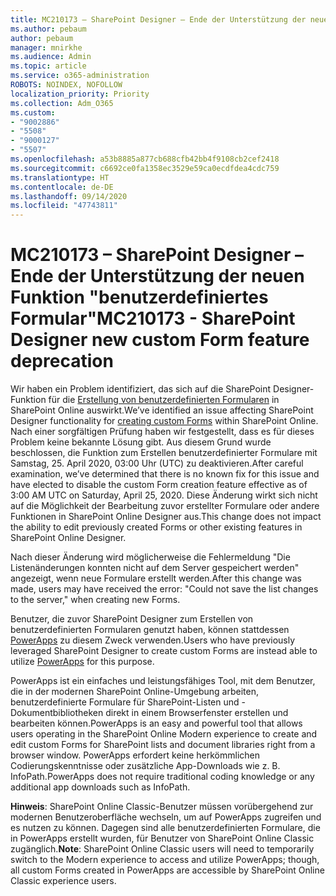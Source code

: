 ```yaml
---
title: MC210173 – SharePoint Designer – Ende der Unterstützung der neuen Funktion "benutzerdefiniertes Formular"
ms.author: pebaum
author: pebaum
manager: mnirkhe
ms.audience: Admin
ms.topic: article
ms.service: o365-administration
ROBOTS: NOINDEX, NOFOLLOW
localization_priority: Priority
ms.collection: Adm_O365
ms.custom:
- "9002886"
- "5508"
- "9000127"
- "5507"
ms.openlocfilehash: a53b8885a877cb688cfb42bb4f9108cb2cef2418
ms.sourcegitcommit: c6692ce0fa1358ec3529e59ca0ecdfdea4cdc759
ms.translationtype: HT
ms.contentlocale: de-DE
ms.lasthandoff: 09/14/2020
ms.locfileid: "47743811"
---
```

# <a name="mc210173---sharepoint-designer-new-custom-form-feature-deprecation"></a><span data-ttu-id="239f6-102">MC210173 – SharePoint Designer – Ende der Unterstützung der neuen Funktion "benutzerdefiniertes Formular"</span><span class="sxs-lookup"><span data-stu-id="239f6-102">MC210173 - SharePoint Designer new custom Form feature deprecation</span></span>

<span data-ttu-id="239f6-103">Wir haben ein Problem identifiziert, das sich auf die SharePoint Designer-Funktion für die [Erstellung von benutzerdefinierten Formularen](https://support.microsoft.com/en-us/office/create-a-custom-list-form-using-sharepoint-designer-917d8fdb-ee00-4441-adb3-a94612d1d105?ui=en-us&rs=en-us&ad=us#bm2) in SharePoint Online auswirkt.</span><span class="sxs-lookup"><span data-stu-id="239f6-103">We’ve identified an issue affecting SharePoint Designer functionality for [creating custom Forms](https://support.microsoft.com/en-us/office/create-a-custom-list-form-using-sharepoint-designer-917d8fdb-ee00-4441-adb3-a94612d1d105?ui=en-us&rs=en-us&ad=us#bm2) within SharePoint Online.</span></span> <span data-ttu-id="239f6-104">Nach einer sorgfältigen Prüfung haben wir festgestellt, dass es für dieses Problem keine bekannte Lösung gibt. Aus diesem Grund wurde beschlossen, die Funktion zum Erstellen benutzerdefinierter Formulare mit Samstag, 25. April 2020, 03:00 Uhr (UTC) zu deaktivieren.</span><span class="sxs-lookup"><span data-stu-id="239f6-104">After careful examination, we’ve determined that there is no known fix for this issue and have elected to disable the custom Form creation feature effective as of 3:00 AM UTC on Saturday, April 25, 2020.</span></span> <span data-ttu-id="239f6-105">Diese Änderung wirkt sich nicht auf die Möglichkeit der Bearbeitung zuvor erstellter Formulare oder andere Funktionen in SharePoint Online Designer aus.</span><span class="sxs-lookup"><span data-stu-id="239f6-105">This change does not impact the ability to edit previously created Forms or other existing features in SharePoint Online Designer.</span></span>

<span data-ttu-id="239f6-106">Nach dieser Änderung wird möglicherweise die Fehlermeldung "Die Listenänderungen konnten nicht auf dem Server gespeichert werden" angezeigt, wenn neue Formulare erstellt werden.</span><span class="sxs-lookup"><span data-stu-id="239f6-106">After this change was made, users may have received the error: "Could not save the list changes to the server," when creating new Forms.</span></span>

<span data-ttu-id="239f6-107">Benutzer, die zuvor SharePoint Designer zum Erstellen von benutzerdefinierten Formularen genutzt haben, können stattdessen [PowerApps](https://docs.microsoft.com/powerapps/maker/canvas-apps/customize-list-form) zu diesem Zweck verwenden.</span><span class="sxs-lookup"><span data-stu-id="239f6-107">Users who have previously leveraged SharePoint Designer to create custom Forms are instead able to utilize [PowerApps](https://docs.microsoft.com/powerapps/maker/canvas-apps/customize-list-form) for this purpose.</span></span>

<span data-ttu-id="239f6-108">PowerApps ist ein einfaches und leistungsfähiges Tool, mit dem Benutzer, die in der modernen SharePoint Online-Umgebung arbeiten, benutzerdefinierte Formulare für SharePoint-Listen und -Dokumentbibliotheken direkt in einem Browserfenster erstellen und bearbeiten können.</span><span class="sxs-lookup"><span data-stu-id="239f6-108">PowerApps is an easy and powerful tool that allows users operating in the SharePoint Online Modern experience to create and edit custom Forms for SharePoint lists and document libraries right from a browser window.</span></span> <span data-ttu-id="239f6-109">PowerApps erfordert keine herkömmlichen Codierungskenntnisse oder zusätzliche App-Downloads wie z. B. InfoPath.</span><span class="sxs-lookup"><span data-stu-id="239f6-109">PowerApps does not require traditional coding knowledge or any additional app downloads such as InfoPath.</span></span>

<span data-ttu-id="239f6-110">**Hinweis**: SharePoint Online Classic-Benutzer müssen vorübergehend zur modernen Benutzeroberfläche wechseln, um auf PowerApps zugreifen und es nutzen zu können. Dagegen sind alle benutzerdefinierten Formulare, die in PowerApps erstellt wurden, für Benutzer von SharePoint Online Classic zugänglich.</span><span class="sxs-lookup"><span data-stu-id="239f6-110">**Note**: SharePoint Online Classic users will need to temporarily switch to the Modern experience to access and utilize PowerApps; though, all custom Forms created in PowerApps are accessible by SharePoint Online Classic experience users.</span></span>
